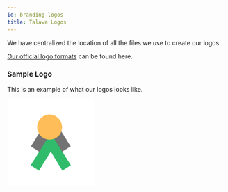 ```yaml
---
id: branding-logos
title: Talawa Logos
---
```


We have centralized the location of all the files we use to create our logos.

[Our official logo formats](https://github.com/PalisadoesFoundation/talawa-docs/tree/master/static/img/logos) can be found here.

### Sample Logo

This is an example of what our logos looks like.

![img](/img/logos/talawa-logo-200x200.png)
